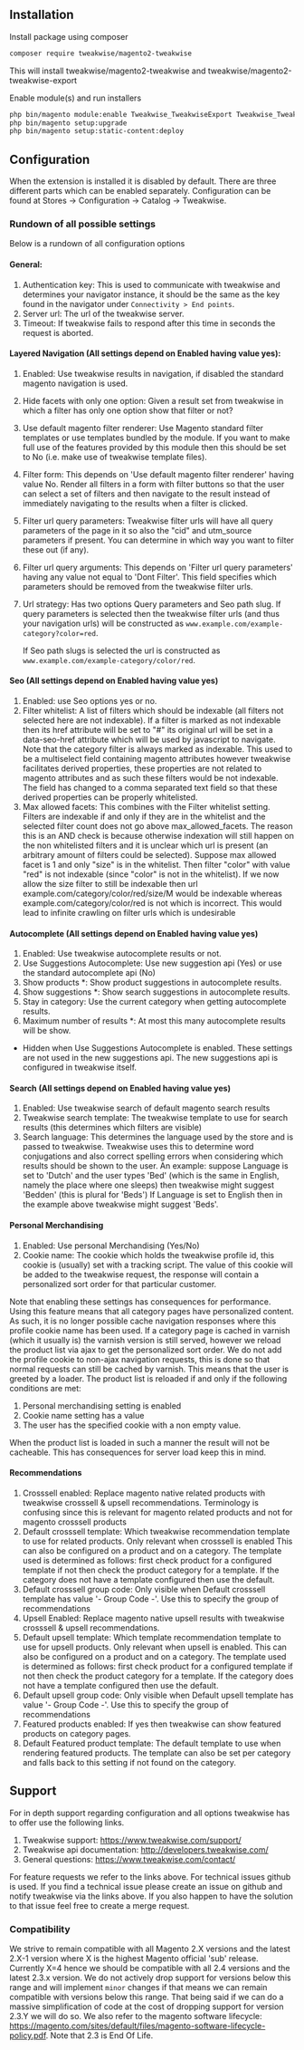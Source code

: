 ## Installation
Install package using composer
```sh
composer require tweakwise/magento2-tweakwise
```
This will install tweakwise/magento2-tweakwise and tweakwise/magento2-tweakwise-export

Enable module(s) and run installers
```sh
php bin/magento module:enable Tweakwise_TweakwiseExport Tweakwise_Tweakwise
php bin/magento setup:upgrade
php bin/magento setup:static-content:deploy
```

## Configuration
When the extension is installed it is disabled by default. There are three different parts which can be enabled separately. Configuration can be found at Stores -> Configuration -> Catalog -> Tweakwise.

### Rundown of all possible settings
Below is a rundown of all configuration options

#### General:
1) Authentication key: This is used to communicate with tweakwise and determines your navigator instance, it should be the same as the key found in the navigator under `Connectivity > End points`.
2) Server url: The url of the tweakwise server.
3) Timeout: If tweakwise fails to respond after this time in seconds the request is aborted.

#### Layered Navigation (All settings depend on Enabled having value yes):
1) Enabled: Use tweakwise results in navigation, if disabled the standard magento navigation is used.
2) Hide facets with only one option: Given a result set from tweakwise in which a filter has only one option show that filter or not?
3) Use default magento filter renderer: Use Magento standard filter templates or use templates bundled by the module.
   If you want to make full use of the features provided by this module then this should be set to No (i.e. make use of tweakwise template files).
4) Filter form: This depends on 'Use default magento filter renderer' having value No. Render all filters in a form with filter buttons so that the user can select a set of filters and then navigate to the result instead of immediately navigating to the results when a filter is clicked.
5) Filter url query parameters: Tweakwise filter urls will have all query parameters of the page in it so also the "cid" and utm_source parameters if present.
   You can determine in which way you want to filter these out (if any).
6) Filter url query arguments: This depends on 'Filter url query parameters' having any value not equal to 'Dont Filter'. This field specifies which parameters should be removed from the tweakwise filter urls.
7) Url strategy: Has two options Query parameters and Seo path slug. If query parameters is selected then the tweakwise filter urls (and thus your navigation urls) will be constructed as
    `www.example.com/example-category?color=red`.
    
    If Seo path slugs is selected the url is constructed as `www.example.com/example-category/color/red`.

#### Seo (All settings depend on Enabled having value yes)
1) Enabled: use Seo options yes or no.
2) Filter whitelist: A list of filters which should be indexable (all filters not selected here are not indexable). If a filter is marked as not indexable then its href attribute will be set to "#" its original url will be set in a data-seo-href attribute which will be used by javascript to navigate.
    Note that the category filter is always marked as indexable. This used to be a multiselect field containing magento attributes however tweakwise facilitates derived properties, these properties are not related to magento attributes and as such these filters would be not indexable.
    The field has changed to a comma separated text field so that these derived properties can be properly whitelisted.
3) Max allowed facets: This combines with the Filter whitelist setting. Filters are indexable if and only if they are in the whitelist and the selected filter count does not go above max_allowed_facets.
    The reason this is an AND check is because otherwise indexation will still happen on the non whitelisted filters and it is unclear which url is present (an arbitrary amount of filters could be selected).
    Suppose max allowed facet is 1 and only "size" is in the whitelist. Then filter "color" with value "red" is not indexable (since "color" is not in the whitelist).
    If we now allow the size filter to still be indexable then url example.com/category/color/red/size/M would be indexable whereas example.com/category/color/red is not which is incorrect.
    This would lead to infinite crawling on filter urls which is undesirable 
    
#### Autocomplete (All settings depend on Enabled having value yes)
1) Enabled: Use tweakwise autocomplete results or not.
2) Use Suggestions Autocomplete: Use new suggestion api (Yes) or use the standard autocomplete api (No) 
3) Show products *: Show product suggestions in autocomplete results.
4) Show suggestions *: Show search suggestions in autocomplete results.
5) Stay in category: Use the current category when getting autocomplete results.
6) Maximum number of results *: At most this many autocomplete results will be show.
* Hidden when Use Suggestions Autocomplete is enabled. These settings are not used in the new suggestions api. The new suggestions api is configured in tweakwise itself.

#### Search (All settings depend on Enabled having value yes)
1) Enabled: Use tweakwise search of default magento search results
2) Tweakwise search template: The tweakwise template to use for search results (this determines which filters are visible)
3) Search language: This determines the language used by the store and is passed to tweakwise. Tweakwise uses this to determine word conjugations and also correct spelling errors when considering which results should be shown to the user.
    An example: suppose Language is set to 'Dutch' and the user types 'Bed' (which is the same in English, namely the place where one sleeps) then tweakwise might suggest 'Bedden' (this is plural for 'Beds')
    If Language is set to English then in the example above tweakwise might suggest 'Beds'.

#### Personal Merchandising
1) Enabled: Use personal Merchandising (Yes/No)
2) Cookie name: The cookie which holds the tweakwise profile id, this cookie is (usually) set with a tracking script. The value of this cookie will be added to the tweakwise request, the response will contain a personalized sort order for that particular customer.

Note that enabling these settings has consequences for performance. Using this feature means that all category pages have personalized content. As such, it is no longer possible cache navigation responses where this profile cookie name has been used.
If a category page is cached in varnish (which it usually is) the varnish version is still served, however we reload the product list via ajax to get the personalized sort order. We do not add the profile cookie to non-ajax navigation requests, this is done so that normal requests can still be cached by varnish. 
This means that the user is greeted by a loader. The product list is reloaded if and only if the following conditions are met:

1) Personal merchandising setting is enabled
2) Cookie name setting has a value
3) The user has the specified cookie with a non empty value.

When the product list is loaded in such a manner the result will not be cacheable. This has consequences for server load keep this in mind.
    
#### Recommendations
1) Crosssell enabled: Replace magento native related products with tweakwise crosssell & upsell recommendations. Terminology is confusing since this is relevant for magento related products and not for magento crosssell products
2) Default crosssell template: Which tweakwise recommendation template to use for related products. Only relevant when crosssell is enabled
    This can also be configured on a product and on a category. The template used is determined as follows: first check product for a configured template if not then check the product category for a template. If the category does not have a template configured then use the default. 
3) Default crosssell group code: Only visible when Default crosssell template has value '- Group Code -'. Use this to specify the group of recommendations
4) Upsell Enabled: Replace magento native upsell results with tweakwise crosssell & upsell recommendations.
5) Default upsell template: Which template recommendation template to use for upsell products. Only relevant when upsell is enabled.
    This can also be configured on a product and on a category. The template used is determined as follows: first check product for a configured template if not then check the product category for a template. If the category does not have a template configured then use the default.
6) Default upsell group code:  Only visible when Default upsell template has value '- Group Code -'. Use this to specify the group of recommendations
7) Featured products enabled: If yes then tweakwise can show featured products on category pages.
8) Default Featured product template: The default template to use when rendering featured products.
    The template can also be set per category and falls back to this setting if not found on the category.
    
## Support
For in depth support regarding configuration and all options tweakwise has to offer use the following links.
1) Tweakwise support: https://www.tweakwise.com/support/
2) Tweakwise api documentation: http://developers.tweakwise.com/
3) General questions: https://www.tweakwise.com/contact/

For feature requests we refer to the links above.
For technical issues github is used. If you find a technical issue please create an issue on github and notify tweakwise via the links above. If you also happen to have the solution to that issue feel free to create a merge request.

### Compatibility
We strive to remain compatible with all Magento 2.X versions and the latest 2.X-1 version where X is the highest Magento official 'sub' release.
Currently X=4 hence we should be compatible with all 2.4 versions and the latest 2.3.x version.
We do not actively drop support for versions below this range and will implement `minor` changes if that means we can remain compatible with versions below this range.
That being said if we can do a massive simplification of code at the cost of dropping support for version 2.3.Y we will do so.
We also refer to the magento software lifecycle: https://magento.com/sites/default/files/magento-software-lifecycle-policy.pdf.
Note that 2.3 is End Of Life.
